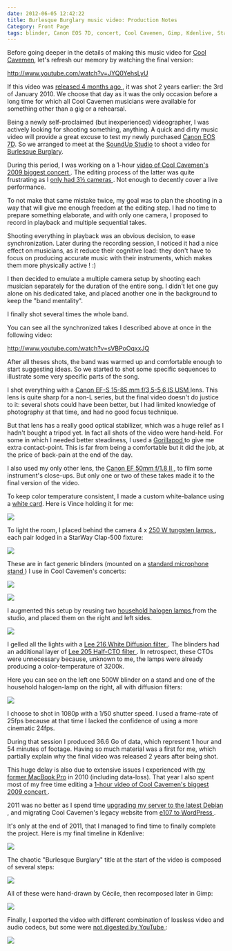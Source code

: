 ```yaml
---
date: 2012-06-05 12:42:22
title: Burlesque Burglary music video: Production Notes
Category: Front Page
tags: blinder, Canon EOS 7D, concert, Cool Cavemen, Gimp, Kdenlive, Stage lighting, Linux, live, music video, SoundUp studio, Video, YouTube
---
```


Before going deeper in the details of making this music video for
[Cool Cavemen](http://coolcavemen.com), let's refresh our memory by watching
the final version:

http://www.youtube.com/watch?v=JYQ0YehsLyU

If this video was [released 4 months ago
](http://kevin.deldycke.com/2012/01/burlesque-burglary-music-video-released/),
it was shot 2 years earlier: the 3rd of January 2010. We choose that day as it
was the only occasion before a long time for which all Cool Cavemen musicians
were available for something other than a gig or a rehearsal.

Being a newly self-proclaimed (but inexperienced) videographer, I was actively
looking for shooting something, anything. A quick and dirty music video will
provide a great excuse to test my newly purchased
[Canon EOS 7D](http://amzn.com/B002NEGTTW/?tag=kevideld-20). So we arranged to
meet at the [SoundUp Studio](http://soundupstudio.com) to shoot a video for
[Burlesque Burglary](http://coolcavemen.com/disc/song/burlesque-burglary/).

During this period, I was working on a 1-hour [video of Cool Cavemen's 2009
biggest concert
](http://kevin.deldycke.com/2010/01/cool-cavemen-live-gayant-expo-first-video-released/).
The editing process of the latter was quite frustrating as I [only had 3½
cameras
](http://kevin.deldycke.com/2010/02/cool-cavemen-live-gayant-expo-part-ii/).
Not enough to decently cover a live performance.

To not make that same mistake twice, my goal was to plan the shooting in a way
that will give me enough freedom at the editing step. I had no time to prepare
something elaborate, and with only one camera, I proposed to record in playback
and multiple sequential takes.

Shooting everything in playback was an obvious decision, to ease
synchronization. Later during the recording session, I noticed it had a nice
effect on musicians, as it reduce their cognitive load: they don't have to
focus on producing accurate music with their instruments, which makes them more
physically active ! :)

I then decided to emulate a multiple camera setup by shooting each musician
separately for the duration of the entire song. I didn't let one guy alone on
his dedicated take, and placed another one in the background to keep the "band
mentality".

I finally shot several times the whole band.

You can see all the synchronized takes I described above at once in the
following video:

http://www.youtube.com/watch?v=sVBPoOqxxJQ

After all theses shots, the band was warmed up and comfortable enough to start
suggesting ideas. So we started to shot some specific sequences to illustrate
some very specific parts of the song.

I shot everything with a [Canon EF-S 15-85 mm f/3,5-5,6 IS USM
](http://amzn.com/B002NEGTTM/?tag=kevideld-20) lens. This lens is quite sharp
for a non-L series, but the final video doesn't do justice to it: several shots
could have been better, but I had limited knowledge of photography at that
time, and had no good focus technique.

But that lens has a really good optical stabilizer, which was a huge relief as
I hadn't bought a tripod yet. In fact all shots of the video were hand-held.
For some in which I needed better steadiness, I used a [Gorillapod
](http://amzn.com/B002FGTWOC/?tag=kevideld-20) to give me extra contact-point.
This is far from being a comfortable but it did the job, at the price of
back-pain at the end of the day.

I also used my only other lens, the [Canon EF 50mm f/1.8 II
](http://amzn.com/B00007E7JU/?tag=kevideld-20), to film some instrument's
close-ups. But only one or two of these takes made it to the final version of
the video.

To keep color temperature consistent, I made a custom white-balance using a
[white card](http://amzn.com/B002P5DNY8/?tag=kevideld-20). Here is Vince
holding it for me:

![](/uploads/2012/vince-holding-white-card.jpg)

To light the room, I placed behind the camera 4 x [250 W tungsten lamps
](http://amzn.com/B005G97EOU/?tag=kevideld-20), each pair lodged in a StarWay
Clap-500 fixture:

![](/uploads/2012/starway-clap-500-blinder.jpg)

These are in fact generic blinders (mounted on a [standard microphone stand
](http://www.amazon.com/mn/search/?_encoding=UTF8&tag=kevideld-20&linkCode=ur2&camp=1789&creative=390957&field-keywords=microphone%20stand&url=search-alias%3Daps))
I use in Cool Cavemen's concerts:

![](https://www.assoc-amazon.com/e/ir?t=kevideld-20&l=ur2&o=1)

![](/uploads/2012/cool-cavemen-on-stage-with-full-blinders.jpg)

I augmented this setup by reusing two [household halogen lamps
](http://www.amazon.com/mn/search/?_encoding=UTF8&tag=kevideld-20&linkCode=ur2&camp=1789&creative=390957&field-keywords=halogen%20floor%20lamp&url=search-alias%3Dtools)
from the studio, and placed them on the right and left sides.

![](https://www.assoc-amazon.com/e/ir?t=kevideld-20&l=ur2&o=1)

I gelled all the lights with a [Lee 216 White Diffusion filter
](http://www.leefilters.com/lighting/colour-details.html#216). The blinders had
an additional layer of [Lee 205 Half-CTO filter
](http://www.leefilters.com/lighting/colour-details.html#205). In retrospect,
these CTOs were unnecessary because, unknown to me, the lamps were already
producing a color-temperature of 3200k.

Here you can see on the left one 500W blinder on a stand and one of the
household halogen-lamp on the right, all with diffusion filters:

![](/uploads/2012/light-stands.jpg)

I choose to shot in 1080p with a 1/50 shutter speed. I used a frame-rate of
25fps because at that time I lacked the confidence of using a more cinematic
24fps.

During that session I produced 36.6 Go of data, which represent 1 hour and 54
minutes of footage. Having so much material was a first for me, which partially
explain why the final video was released 2 years after being shot.

This huge delay is also due to extensive issues I experienced with [my former
MacBook Pro](http://kevin.deldycke.com/2009/12/macosx-is-irritating/) in 2010
(including data-loss). That year I also spent most of my free time editing a
[1-hour video of Cool Cavemen's biggest 2009 concert
](http://www.youtube.com/playlist?list=PL4BAA557B7144031F).

2011 was no better as I spend time [upgrading my server to the latest Debian
](http://kevin.deldycke.com/2011/10/installation-guide-full-featured-debian-server/),
and migrating Cool Cavemen's legacy website from [e107 to WordPress
](http://kevin.deldycke.com/2011/07/e107-importer-plugin-wordpress-v1-4-released/).

It's only at the end of 2011, that I managed to find time to finally complete
the project. Here is my final timeline in Kdenlive:

![](/uploads/2012/burlesque-burglary-kdenlive-timeline.png)

The chaotic "Burlesque Burglary" title at the start of the video is composed of
several steps:

![](/uploads/2012/burlesque-burglary-animated-logo-source.jpg)

All of these were hand-drawn by Cécile, then recomposed later in Gimp:

![](/uploads/2012/burlesque-burglary-logo-drawing.jpg)

Finally, I exported the video with different combination of lossless video and
audio codecs, but some were [not digested by YouTube
](http://productforums.google.com/forum/#!category-topic/youtube/uploading-videos/HbSKO8xd8xY):

![](/uploads/2012/youtube-upload-failed.png)

